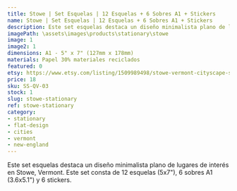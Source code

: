 ```yaml
---
title: Stowe | Set Esquelas | 12 Esquelas + 6 Sobres A1 + Stickers
name: Stowe | Set Esquelas | 12 Esquelas + 6 Sobres A1 + Stickers
description: Este set esquelas destaca un diseño minimalista plano de lugares de interés en Stowe, Vermont. Este set consta de 12 esquelas (5x7"), 6 sobres A1 (3.6x5.1") y 6 stickers.
imagePath: \assets\images\products\stationary\stowe
image: 1
image2: 1
dimensions: A1 - 5" x 7" (127mm x 178mm)
materials: Papel 30% materiales reciclados
featured: 0
etsy: https://www.etsy.com/listing/1509989498/stowe-vermont-cityscape-stationary-set
price: 18
sku: SS-QV-03
stock: 1
slug: stowe-stationary
ref: stowe-stationary
category:
- stationary
- flat-design
- cities
- vermont
- new-england
---
```

Este set esquelas destaca un diseño minimalista plano de lugares de interés en Stowe, Vermont. Este set consta de 12 esquelas (5x7"), 6 sobres A1 (3.6x5.1") y 6 stickers.
